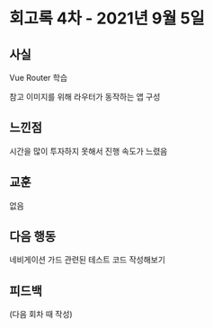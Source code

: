 # 회고록 4차 - 2021년 9월 5일

## 사실

Vue Router 학습

참고 이미지를 위해 라우터가 동작하는 앱 구성

## 느낀점

시간을 많이 투자하지 못해서 진행 속도가 느렸음

## 교훈

없음

## 다음 행동

네비게이션 가드 관련된 테스트 코드 작성해보기

## 피드백

(다음 회차 때 작성)
